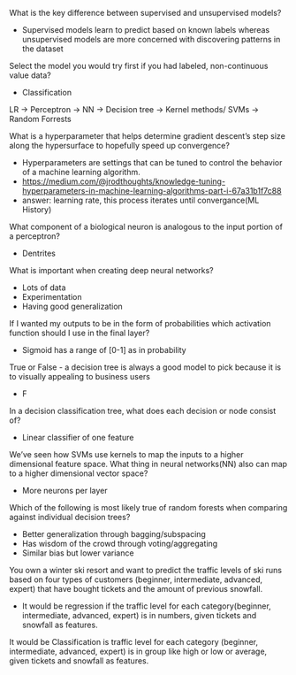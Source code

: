 What is the key difference between supervised and unsupervised models?
- Supervised models learn to predict based on known labels whereas 
unsupervised models are more concerned with discovering patterns in the dataset

Select the model you would try first if you had labeled, non-continuous value data?
- Classification

LR -> Perceptron -> NN -> Decision tree -> Kernel methods/ SVMs -> Random Forrests

What is a hyperparameter that helps determine gradient descent’s step size along the hypersurface to hopefully speed up convergence?
- Hyperparameters are settings that can be tuned to control the behavior of a machine learning algorithm.
- https://medium.com/@jrodthoughts/knowledge-tuning-hyperparameters-in-machine-learning-algorithms-part-i-67a31b1f7c88
- answer: learning rate, this process iterates until convergance(ML History)

What component of a biological neuron is analogous to the input portion of a perceptron?
- Dentrites

What is important when creating deep neural networks?
- Lots of data
- Experimentation
- Having good generalization

If I wanted my outputs to be in the form of probabilities which activation function should I use in the final layer?
- Sigmoid has a range of [0-1] as in probability

True or False - a decision tree is always a good model to pick because it is to visually appealing to business users
- F

In a decision classification tree, what does each decision or node consist of?
- Linear classifier of one feature

We’ve seen how SVMs use kernels to map the inputs to a higher dimensional feature space. 
What thing in neural networks(NN) also can map to a higher dimensional vector space?
- More neurons per layer

Which of the following is most likely true of random forests when comparing against individual decision trees?
- Better generalization through bagging/subspacing
- Has wisdom of the crowd through voting/aggregating
- Similar bias but lower variance

You own a winter ski resort and want to predict the traffic levels of ski runs based on four types of customers (beginner, intermediate, advanced, expert) that have bought tickets and the amount of previous snowfall.
- It would be regression if the traffic level for each category(beginner, intermediate, advanced, expert) is in numbers, given tickets and snowfall as features.

It would be Classification is traffic level for each category (beginner, intermediate, advanced, expert) is in group like high or low or average, given tickets and snowfall as features.
